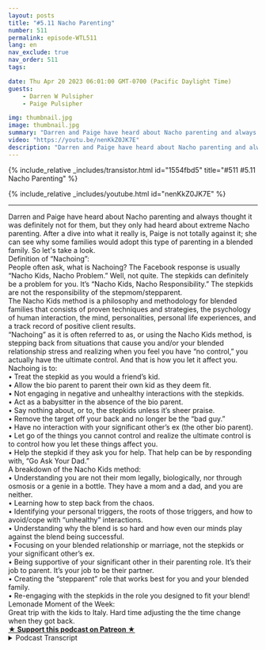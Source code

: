 ```yaml
---
layout: posts
title: "#5.11 Nacho Parenting"
number: 511
permalink: episode-WTL511
lang: en
nav_exclude: true
nav_order: 511
tags:

date: Thu Apr 20 2023 06:01:00 GMT-0700 (Pacific Daylight Time)
guests:
    - Darren W Pulsipher
    - Paige Pulsipher

img: thumbnail.jpg
image: thumbnail.jpg
summary: "Darren and Paige have heard about Nacho parenting and always thought it was definitely not for them, but they only had heard about extreme Nacho parenting. After a dive into what it really is, Paige is not totally against it; she can see why some families would adopt this type of parenting in a blended family. So let's take a look.Definition of “Nachoing”:People often ask, what is Nachoing? The Facebook response is usually “Nacho Kids, Nacho Problem.” Well, not quite. The stepkids can definitely be a problem for you. It’s “Nacho Kids, Nacho Responsibility.” The stepkids are not the responsibility of the stepmom/stepparent.The Nacho Kids method is a philosophy and methodology for blended families that consists of proven techniques and strategies, the psychology of human interaction, the mind, personalities, personal life experiences, and a track record of positive client results.“Nachoing” as it is often referred to as, or using the Nacho Kids method, is stepping back from situations that cause you and/or your blended relationship stress and realizing when you feel you have “no control,” you actually have the ultimate control. And that is how you let it affect you.Nachoing is to:• Treat the stepkid as you would a friend’s kid.• Allow the bio parent to parent their own kid as they deem fit.• Not engaging in negative and unhealthy interactions with the stepkids.• Act as a babysitter in the absence of the bio parent.• Say nothing about, or to, the stepkids unless it’s sheer praise.• Remove the target off your back and no longer be the “bad guy.”• Have no interaction with your significant other’s ex (the other bio parent).• Let go of the things you cannot control and realize the ultimate control is to control how you let these things affect you.• Help the stepkid if they ask you for help. That help can be by responding with, “Go Ask Your Dad.”A breakdown of the Nacho Kids method:• Understanding you are not their mom legally, biologically, nor through osmosis or a genie in a bottle. They have a mom and a dad, and you are neither.• Learning how to step back from the chaos.• Identifying your personal triggers, the roots of those triggers, and how to avoid/cope with “unhealthy” interactions.• Understanding why the blend is so hard and how even our minds play against the blend being successful.• Focusing on your blended relationship or marriage, not the stepkids or your significant other’s ex.• Being supportive of your significant other in their parenting role. It’s their job to parent. It’s your job to be their partner.• Creating the “stepparent” role that works best for you and your blended family.• Re-engaging with the stepkids in the role you designed to fit your blend!Lemonade Moment of the Week:Great trip with the kids to Italy. Hard time adjusting the the time change when they got back."
video: "https://youtu.be/nenKkZ0JK7E"
description: "Darren and Paige have heard about Nacho parenting and always thought it was definitely not for them, but they only had heard about extreme Nacho parenting. After a dive into what it really is, Paige is not totally against it; she can see why some families would adopt this type of parenting in a blended family. So let's take a look.Definition of “Nachoing”:People often ask, what is Nachoing? The Facebook response is usually “Nacho Kids, Nacho Problem.” Well, not quite. The stepkids can definitely be a problem for you. It’s “Nacho Kids, Nacho Responsibility.” The stepkids are not the responsibility of the stepmom/stepparent.The Nacho Kids method is a philosophy and methodology for blended families that consists of proven techniques and strategies, the psychology of human interaction, the mind, personalities, personal life experiences, and a track record of positive client results.“Nachoing” as it is often referred to as, or using the Nacho Kids method, is stepping back from situations that cause you and/or your blended relationship stress and realizing when you feel you have “no control,” you actually have the ultimate control. And that is how you let it affect you.Nachoing is to:• Treat the stepkid as you would a friend’s kid.• Allow the bio parent to parent their own kid as they deem fit.• Not engaging in negative and unhealthy interactions with the stepkids.• Act as a babysitter in the absence of the bio parent.• Say nothing about, or to, the stepkids unless it’s sheer praise.• Remove the target off your back and no longer be the “bad guy.”• Have no interaction with your significant other’s ex (the other bio parent).• Let go of the things you cannot control and realize the ultimate control is to control how you let these things affect you.• Help the stepkid if they ask you for help. That help can be by responding with, “Go Ask Your Dad.”A breakdown of the Nacho Kids method:• Understanding you are not their mom legally, biologically, nor through osmosis or a genie in a bottle. They have a mom and a dad, and you are neither.• Learning how to step back from the chaos.• Identifying your personal triggers, the roots of those triggers, and how to avoid/cope with “unhealthy” interactions.• Understanding why the blend is so hard and how even our minds play against the blend being successful.• Focusing on your blended relationship or marriage, not the stepkids or your significant other’s ex.• Being supportive of your significant other in their parenting role. It’s their job to parent. It’s your job to be their partner.• Creating the “stepparent” role that works best for you and your blended family.• Re-engaging with the stepkids in the role you designed to fit your blend!Lemonade Moment of the Week:Great trip with the kids to Italy. Hard time adjusting the the time change when they got back."
---
```


<div>
{% include_relative _includes/transistor.html id="1554fbd5" title="#511 #5.11 Nacho Parenting" %}

{% include_relative _includes/youtube.html id="nenKkZ0JK7E" %}
</div>

---

<html><head></head><body><div>Darren and Paige have heard about Nacho parenting and always thought it was definitely not for them, but they only had heard about extreme Nacho parenting. After a dive into what it really is, Paige is not totally against it; she can see why some families would adopt this type of parenting in a blended family. So let's take a look.</div><div>Definition of “Nachoing”:<br>People often ask, what is Nachoing? The Facebook response is usually “Nacho Kids, Nacho Problem.” Well, not quite. The stepkids can definitely be a problem for you. It’s “Nacho Kids, Nacho Responsibility.” The stepkids are not the responsibility of the stepmom/stepparent.<br>The Nacho Kids method is a philosophy and methodology for blended families that consists of proven techniques and strategies, the psychology of human interaction, the mind, personalities, personal life experiences, and a track record of positive client results.<br>“Nachoing” as it is often referred to as, or using the Nacho Kids method, is stepping back from situations that cause you and/or your blended relationship stress and realizing when you feel you have “no control,” you actually have the ultimate control. And that is how you let it affect you.</div><div>Nachoing is to:<br>• Treat the stepkid as you would a friend’s kid.<br>• Allow the bio parent to parent their own kid as they deem fit.<br>• Not engaging in negative and unhealthy interactions with the stepkids.<br>• Act as a babysitter in the absence of the bio parent.<br>• Say nothing about, or to, the stepkids unless it’s sheer praise.<br>• Remove the target off your back and no longer be the “bad guy.”<br>• Have no interaction with your significant other’s ex (the other bio parent).<br>• Let go of the things you cannot control and realize the ultimate control is to control how you let these things affect you.<br>• Help the stepkid if they ask you for help. That help can be by responding with, “Go Ask Your Dad.”</div><div>A breakdown of the Nacho Kids method:<br>• Understanding you are not their mom legally, biologically, nor through osmosis or a genie in a bottle. They have a mom and a dad, and you are neither.<br>• Learning how to step back from the chaos.<br>• Identifying your personal triggers, the roots of those triggers, and how to avoid/cope with “unhealthy” interactions.<br>• Understanding why the blend is so hard and how even our minds play against the blend being successful.<br>• Focusing on your blended relationship or marriage, not the stepkids or your significant other’s ex.<br>• Being supportive of your significant other in their parenting role. It’s their job to parent. It’s your job to be their partner.<br>• Creating the “stepparent” role that works best for you and your blended family.<br>• Re-engaging with the stepkids in the role you designed to fit your blend!</div><div>Lemonade Moment of the Week:</div><div>Great trip with the kids to Italy. Hard time adjusting the the time change when they got back.</div>
<strong>
  <a href="https://www.patreon.com/wheresthelemonade" target="_donate" rel="payment" title="★ Support this podcast on Patreon ★">★ Support this podcast on Patreon ★</a>
</strong></body></html>

<details>
<summary> Podcast Transcript </summary>

<p></p>

</details>
